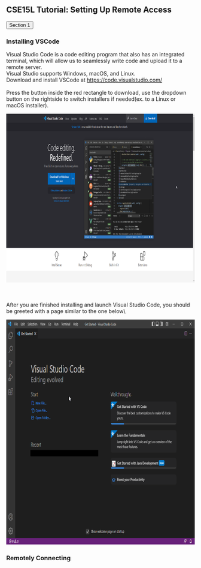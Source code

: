 ## CSE15L Tutorial: Setting Up Remote Access
<button class="accordion">Section 1</button>
<div class="panel">

### Installing VSCode
Visual Studio Code is a code editing program that also has an integrated terminal, which will allow us to seamlessly write code and upload it to a remote server. \
Visual Studio supports Windows, macOS, and Linux. \
Download and install VSCode at https://code.visualstudio.com/ 
<br/><br/>
Press the button inside the red rectangle to download, use the dropdown button on the rightside to switch installers if needed(ex. to a Linux or macOS installer).

<img src="/docs/assets/images/vsinstall.png" width="800" height="450"> 

<br/><br/>
After you are finished installing and launch Visual Studio Code, you should be greeted with a page similar to the one below\

<img src="/docs/assets/images/vsstart.png" width="800" height="600">

</div>

### Remotely Connecting

